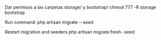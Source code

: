 Dar permisos a las carpetas storage/ y bootstrap/
chmod 777 -R storage bootstrap

Run command:
php artisan migrate --seed

Restart migration and seeders
php artisan migrate:fresh -seed